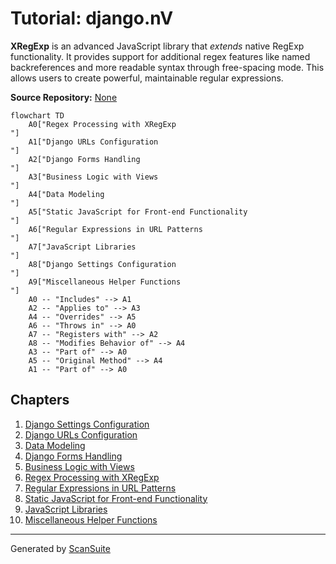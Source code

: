 # Tutorial: django.nV

**XRegExp** is an advanced JavaScript library that *extends* native RegExp functionality. It provides support for additional regex features like named backreferences and more readable syntax through free-spacing mode. This allows users to create powerful, maintainable regular expressions.


**Source Repository:** [None](None)

```mermaid
flowchart TD
    A0["Regex Processing with XRegExp
"]
    A1["Django URLs Configuration
"]
    A2["Django Forms Handling
"]
    A3["Business Logic with Views
"]
    A4["Data Modeling
"]
    A5["Static JavaScript for Front-end Functionality
"]
    A6["Regular Expressions in URL Patterns
"]
    A7["JavaScript Libraries
"]
    A8["Django Settings Configuration
"]
    A9["Miscellaneous Helper Functions
"]
    A0 -- "Includes" --> A1
    A2 -- "Applies to" --> A3
    A4 -- "Overrides" --> A5
    A6 -- "Throws in" --> A0
    A7 -- "Registers with" --> A2
    A8 -- "Modifies Behavior of" --> A4
    A3 -- "Part of" --> A0
    A5 -- "Original Method" --> A4
    A1 -- "Part of" --> A0
```

## Chapters

1. [Django Settings Configuration
](01_django_settings_configuration_.md)
2. [Django URLs Configuration
](02_django_urls_configuration_.md)
3. [Data Modeling
](03_data_modeling_.md)
4. [Django Forms Handling
](04_django_forms_handling_.md)
5. [Business Logic with Views
](05_business_logic_with_views_.md)
6. [Regex Processing with XRegExp
](06_regex_processing_with_xregexp_.md)
7. [Regular Expressions in URL Patterns
](07_regular_expressions_in_url_patterns_.md)
8. [Static JavaScript for Front-end Functionality
](08_static_javascript_for_front_end_functionality_.md)
9. [JavaScript Libraries
](09_javascript_libraries_.md)
10. [Miscellaneous Helper Functions
](10_miscellaneous_helper_functions_.md)


---

Generated by [ScanSuite](https://scansuite.gitbook.io/scansuite)